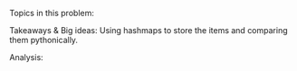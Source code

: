Topics in this problem:

Takeaways & Big ideas: 
Using hashmaps to store the items and comparing them pythonically. 


Analysis: 

